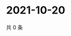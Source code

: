 # 2021-10-20

共 0 条

<!-- BEGIN WEIBO -->
<!-- 最后更新时间 Wed Oct 20 2021 04:01:02 GMT+0800 (China Standard Time) -->

<!-- END WEIBO -->
